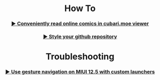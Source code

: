 <h1 align="center">How To</h1>   

<h3 align="center">
  <a href="websites/cubari.moe">
  ▶️ Conveniently read online comics in cubari.moe viewer
  </a>
</h3>
<h3 align="center">
  <a href="GitHub">
  ▶️ Style your github repository
  </a>
</h3>

<h1 align="center">Troubleshooting</h1>

<h3 align="center">
  <a href="Android/Gesture%20Navigation%20with%20custom%20launchers%20on%20MIUI%2012.5.html">
  ▶️ Use gesture navigation on MIUI 12.5 with custom launchers
  </a>
</h3>
